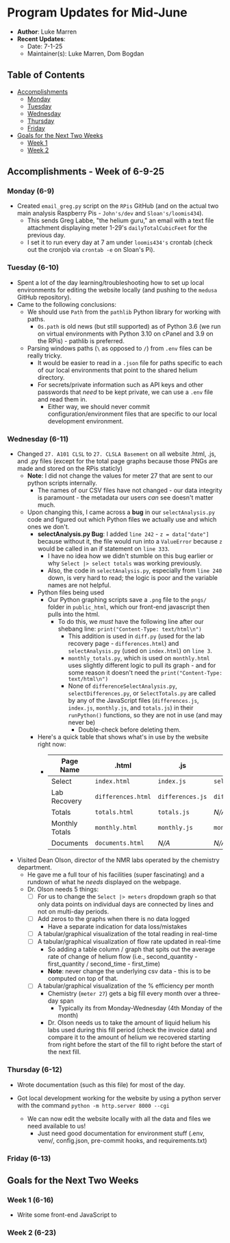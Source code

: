 # Program Updates for Mid-June

- **Author**: Luke Marren
- **Recent Updates**:
  - Date: 7-1-25
  - Maintainer(s): Luke Marren, Dom Bogdan

## Table of Contents

- [Accomplishments](#accomplishments---week-of-6-9-25)
    - [Monday](#monday-6-9)
    - [Tuesday](#tuesday-6-10)
    - [Wednesday](#wednesday-6-11)
    - [Thursday](#thursday-6-12)
    - [Friday](#friday-6-13)
- [Goals for the Next Two Weeks](#goals-for-the-next-two-weeks)
    - [Week 1](#week-1-6-16)
    - [Week 2](#week-2-6-23)


## Accomplishments - Week of 6-9-25

### Monday (6-9)
- Created `email_greg.py` script on the `RPis` GitHub (and on the actual two main analysis Raspberry Pis - `John's/dev` and `Sloan's/loomis434`).
    - This sends Greg Labbe, "the helium guru," an email with a text file attachment displaying meter 1-29's `dailyTotalCubicFeet` for the previous day.
    - I set it to run every day at 7 am under `loomis434's` crontab (check out the cronjob via `crontab -e` on Sloan's Pi).

### Tuesday (6-10)
- Spent a lot of the day learning/troubleshooting how to set up local environments for editing the website locally (and pushing to the `medusa` GitHub repository).
- Came to the following conclusions:
    - We should use `Path` from the `pathlib` Python library for working with paths.
        - `Os.path` is old news (but still supported) as of Python 3.6 (we run on virtual environments with Python 3.10 on cPanel and 3.9 on the RPis) - pathlib is preferred.
    - Parsing windows paths (`\` as opposed to `/`) from `.env` files can be really tricky.
        - It would be easier to read in a `.json` file for paths specific to each of our local environments that point to the shared helium directory.
        - For secrets/private information such as API keys and other passwords that *need* to be kept private, we can use a `.env` file and read them in.
            - Either way, we should never commit configuration/environment files that are specific to our local development environment.

### Wednesday (6-11)
- Changed `27. A101 CLSL` to `27. CLSLA Basement` on all website .html, .js, and .py files (except for the total page graphs because those PNGs are made and stored on the RPis staticly)
    - **Note**: I did not change the values for meter 27 that are sent to our python scripts internally.
        - The names of our CSV files have not changed - our data integrity is paramount - the metadata our users *can* see doesn't matter much.
    - Upon changing this, I came across a **bug** in our `selectAnalysis.py` code and figured out which Python files we actually use and which ones we don't.
        - **selectAnalysis.py Bug**: I added `line 242` - `z = data["date"]` because without it, the file would run into a `ValueError` because `z` would be called in an if statement on `line 333`.
            - I have no idea how we didn't stumble on this bug earlier or why `Select |> select totals` was working previously.
            - Also, the code in `selectAnalysis.py`, especially from `line 240` down, is very hard to read; the logic is poor and the variable names are not helpful.
        - Python files being used
            - Our Python graphing scripts save a `.png` file to the `pngs/` folder in `public_html`, which our front-end javascript then pulls into the html.
                - To do this, we *must* have the following line after our shebang line: `print("Content-Type: text/html\n")`
                    - This addition is used in `diff.py` (used for the lab recovery page - `differences.html`) and `selectAnalysis.py` (used on `index.html`) on `line 3`.
                    - `monthly_totals.py`, which is used on `monthly.html` uses slightly different logic to pull its graph - and for some reason it doesn't need the `print("Content-Type: text/html\n")`
                    - None of `differenceSelectAnalysis.py`, `selectDifferences.py`, or `SelectTotals.py` are called by any of the JavaScript files (`differences.js`, `index.js`, `monthly.js`, and `totals.js`) in their `runPython()` functions, so they are not in use (and may never be)
                        - Double-check before deleting them.
        - Here's a quick table that shows what's in use by the website right now:
            - | Page Name | .html | .js | .py |
              | --------- | ----- | --- | --- |
              | Select | `index.html` | `index.js` | `selectAnalysis.py` |
              | Lab Recovery | `differences.html` | `differences.js` | `diff.py` |
              | Totals | `totals.html` | `totals.js` | *N/A* |
              | Monthly Totals | `monthly.html` | `monthly.js` | `monthly_totals.py` |
              | Documents | `documents.html` | *N/A* | *N/A* |
- Visited Dean Olson, director of the NMR labs operated by the chemistry department.
    - He gave me a full tour of his facilities (super fascinating) and a rundown of what he *needs* displayed on the webpage.
    - Dr. Olson needs 5 things:
        - [ ] For us to change the `Select |> meters` dropdown graph so that only data points on individual days are connected by lines and not on multi-day periods.
        - [ ] Add zeros to the graphs when there is no data logged
            - Have a separate indication for data loss/mistakes
        - [ ] A tabular/graphical visualization of the total reading in real-time
        - [ ] A tabular/graphical visualization of flow rate updated in real-time
            - So adding a table column / graph that spits out the average rate of change of helium flow (i.e., second_quantity - first_quantity / second_time - first_time)
            - **Note**: never change the underlying csv data - this is to be computed on top of that.
        - [ ] A tabular/graphical visualization of the % efficiency per month
            - Chemistry (`meter 27`) gets a big fill every month over a three-day span
                - Typically its from Monday-Wednesday (4th Monday of the month)
            - Dr. Olson needs us to take the amount of liquid helium his labs used during this fill period (check the invoice data) and compare it to the amount of helium we recovered starting from right before the start of the fill to right before the start of the next fill.

### Thursday (6-12)

- Wrote documentation (such as this file) for most of the day.
- Got local development working for the website by using a python server with the command `python -m http.server 8000 --cgi`

    - We can now edit the website locally with all the data and files we need available to us!
        - Just need good documentation for environment stuff (.env, venv/, config.json, pre-commit hooks, and requirements.txt)

### Friday (6-13)

## Goals for the Next Two Weeks

### Week 1 (6-16)

- Write some front-end JavaScript to

### Week 2 (6-23)
